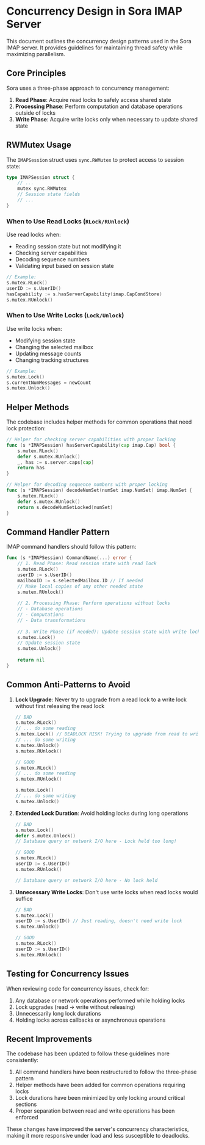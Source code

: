 # Concurrency Design in Sora IMAP Server

This document outlines the concurrency design patterns used in the Sora IMAP server. It provides guidelines for maintaining thread safety while maximizing parallelism.

## Core Principles

Sora uses a three-phase approach to concurrency management:

1. **Read Phase**: Acquire read locks to safely access shared state
2. **Processing Phase**: Perform computation and database operations outside of locks
3. **Write Phase**: Acquire write locks only when necessary to update shared state

## RWMutex Usage

The `IMAPSession` struct uses `sync.RWMutex` to protect access to session state:

```go
type IMAPSession struct {
    // ...
    mutex sync.RWMutex
    // Session state fields
    // ...
}
```

### When to Use Read Locks (`RLock/RUnlock`)

Use read locks when:
- Reading session state but not modifying it
- Checking server capabilities
- Decoding sequence numbers
- Validating input based on session state

```go
// Example:
s.mutex.RLock()
userID := s.UserID()
hasCapability := s.hasServerCapability(imap.CapCondStore)
s.mutex.RUnlock()
```

### When to Use Write Locks (`Lock/Unlock`)

Use write locks when:
- Modifying session state
- Changing the selected mailbox
- Updating message counts
- Changing tracking structures

```go
// Example:
s.mutex.Lock()
s.currentNumMessages = newCount
s.mutex.Unlock()
```

## Helper Methods

The codebase includes helper methods for common operations that need lock protection:

```go
// Helper for checking server capabilities with proper locking
func (s *IMAPSession) hasServerCapability(cap imap.Cap) bool {
    s.mutex.RLock()
    defer s.mutex.RUnlock()
    _, has := s.server.caps[cap]
    return has
}

// Helper for decoding sequence numbers with proper locking
func (s *IMAPSession) decodeNumSet(numSet imap.NumSet) imap.NumSet {
    s.mutex.RLock()
    defer s.mutex.RUnlock()
    return s.decodeNumSetLocked(numSet)
}
```

## Command Handler Pattern

IMAP command handlers should follow this pattern:

```go
func (s *IMAPSession) CommandName(...) error {
    // 1. Read Phase: Read session state with read lock
    s.mutex.RLock()
    userID := s.UserID()
    mailboxID := s.selectedMailbox.ID // If needed
    // Make local copies of any other needed state
    s.mutex.RUnlock()
    
    // 2. Processing Phase: Perform operations without locks
    // - Database operations
    // - Computations
    // - Data transformations
    
    // 3. Write Phase (if needed): Update session state with write lock
    s.mutex.Lock()
    // Update session state
    s.mutex.Unlock()
    
    return nil
}
```

## Common Anti-Patterns to Avoid

1. **Lock Upgrade**: Never try to upgrade from a read lock to a write lock without first releasing the read lock
   ```go
   // BAD
   s.mutex.RLock()
   // ... do some reading
   s.mutex.Lock() // DEADLOCK RISK! Trying to upgrade from read to write lock
   // ... do some writing
   s.mutex.Unlock()
   s.mutex.RUnlock()
   
   // GOOD
   s.mutex.RLock()
   // ... do some reading
   s.mutex.RUnlock()
   
   s.mutex.Lock()
   // ... do some writing
   s.mutex.Unlock()
   ```

2. **Extended Lock Duration**: Avoid holding locks during long operations
   ```go
   // BAD
   s.mutex.Lock()
   defer s.mutex.Unlock()
   // Database query or network I/O here - Lock held too long!
   
   // GOOD
   s.mutex.RLock()
   userID := s.UserID()
   s.mutex.RUnlock()
   
   // Database query or network I/O here - No lock held
   ```

3. **Unnecessary Write Locks**: Don't use write locks when read locks would suffice
   ```go
   // BAD
   s.mutex.Lock()
   userID := s.UserID() // Just reading, doesn't need write lock
   s.mutex.Unlock()
   
   // GOOD
   s.mutex.RLock()
   userID := s.UserID()
   s.mutex.RUnlock()
   ```

## Testing for Concurrency Issues

When reviewing code for concurrency issues, check for:

1. Any database or network operations performed while holding locks
2. Lock upgrades (read → write without releasing)
3. Unnecessarily long lock durations
4. Holding locks across callbacks or asynchronous operations

## Recent Improvements

The codebase has been updated to follow these guidelines more consistently:

1. All command handlers have been restructured to follow the three-phase pattern
2. Helper methods have been added for common operations requiring locks
3. Lock durations have been minimized by only locking around critical sections
4. Proper separation between read and write operations has been enforced

These changes have improved the server's concurrency characteristics, making it more responsive under load and less susceptible to deadlocks.
